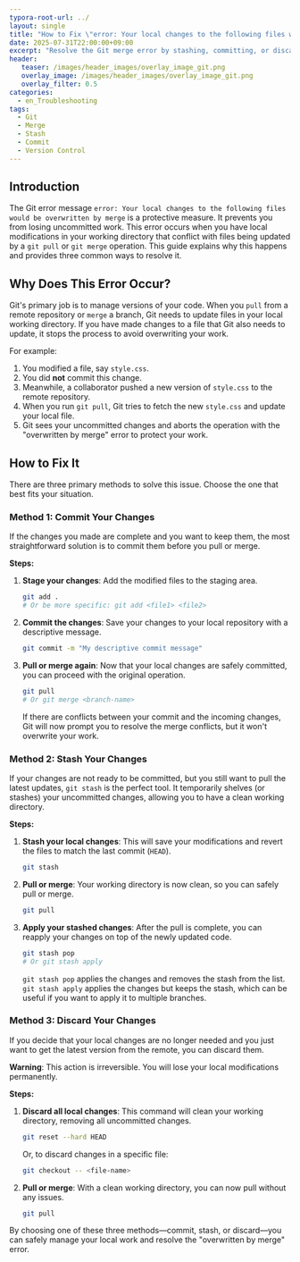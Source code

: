 ```yaml
---
typora-root-url: ../
layout: single
title: "How to Fix \"error: Your local changes to the following files would be overwritten by merge\" in Git"
date: 2025-07-31T22:00:00+09:00
excerpt: "Resolve the Git merge error by stashing, committing, or discarding your local changes before pulling or merging."
header:
   teaser: /images/header_images/overlay_image_git.png
   overlay_image: /images/header_images/overlay_image_git.png
   overlay_filter: 0.5
categories:
  - en_Troubleshooting
tags:
  - Git
  - Merge
  - Stash
  - Commit
  - Version Control
---
```


## Introduction

The Git error message `error: Your local changes to the following files would be overwritten by merge` is a protective measure. It prevents you from losing uncommitted work. This error occurs when you have local modifications in your working directory that conflict with files being updated by a `git pull` or `git merge` operation. This guide explains why this happens and provides three common ways to resolve it.

## Why Does This Error Occur?

Git's primary job is to manage versions of your code. When you `pull` from a remote repository or `merge` a branch, Git needs to update files in your local working directory. If you have made changes to a file that Git also needs to update, it stops the process to avoid overwriting your work.

For example:
1. You modified a file, say `style.css`.
2. You did **not** commit this change.
3. Meanwhile, a collaborator pushed a new version of `style.css` to the remote repository.
4. When you run `git pull`, Git tries to fetch the new `style.css` and update your local file.
5. Git sees your uncommitted changes and aborts the operation with the "overwritten by merge" error to protect your work.

## How to Fix It

There are three primary methods to solve this issue. Choose the one that best fits your situation.

### Method 1: Commit Your Changes

If the changes you made are complete and you want to keep them, the most straightforward solution is to commit them before you pull or merge.

**Steps:**
1.  **Stage your changes**: Add the modified files to the staging area.
    ```bash
    git add .
    # Or be more specific: git add <file1> <file2>
    ```
2.  **Commit the changes**: Save your changes to your local repository with a descriptive message.
    ```bash
    git commit -m "My descriptive commit message"
    ```
3.  **Pull or merge again**: Now that your local changes are safely committed, you can proceed with the original operation.
    ```bash
    git pull
    # Or git merge <branch-name>
    ```
    If there are conflicts between your commit and the incoming changes, Git will now prompt you to resolve the merge conflicts, but it won't overwrite your work.

### Method 2: Stash Your Changes

If your changes are not ready to be committed, but you still want to pull the latest updates, `git stash` is the perfect tool. It temporarily shelves (or stashes) your uncommitted changes, allowing you to have a clean working directory.

**Steps:**
1.  **Stash your local changes**: This will save your modifications and revert the files to match the last commit (`HEAD`).
    ```bash
    git stash
    ```
2.  **Pull or merge**: Your working directory is now clean, so you can safely pull or merge.
    ```bash
    git pull
    ```
3.  **Apply your stashed changes**: After the pull is complete, you can reapply your changes on top of the newly updated code.
    ```bash
    git stash pop
    # Or git stash apply
    ```
    `git stash pop` applies the changes and removes the stash from the list. `git stash apply` applies the changes but keeps the stash, which can be useful if you want to apply it to multiple branches.

### Method 3: Discard Your Changes

If you decide that your local changes are no longer needed and you just want to get the latest version from the remote, you can discard them.

**Warning**: This action is irreversible. You will lose your local modifications permanently.

**Steps:**
1.  **Discard all local changes**: This command will clean your working directory, removing all uncommitted changes.
    ```bash
    git reset --hard HEAD
    ```
    Or, to discard changes in a specific file:
    ```bash
    git checkout -- <file-name>
    ```
2.  **Pull or merge**: With a clean working directory, you can now pull without any issues.
    ```bash
    git pull
    ```

By choosing one of these three methods—commit, stash, or discard—you can safely manage your local work and resolve the "overwritten by merge" error.

